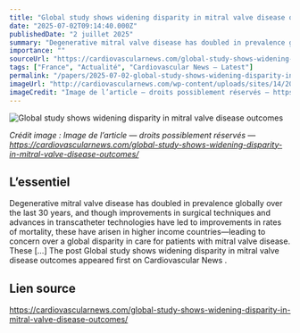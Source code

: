 ```yaml
---
title: "Global study shows widening disparity in mitral valve disease outcomes"
date: "2025-07-02T09:14:40.000Z"
publishedDate: "2 juillet 2025"
summary: "Degenerative mitral valve disease has doubled in prevalence globally over the last 30 years, and though improvements in surgical techniques and advances in transcatheter technologies have led to improvements in rates of mortality, these have arisen in higher income countries—leading to concern over a global disparity in care for patients with mitral valve disease. These [&#8230;] The post Global study shows widening disparity in mitral valve disease outcomes appeared first on Cardiovascular News ."
importance: ""
sourceUrl: "https://cardiovascularnews.com/global-study-shows-widening-disparity-in-mitral-valve-disease-outcomes/"
tags: ["France", "Actualité", "Cardiovascular News — Latest"]
permalink: "/papers/2025-07-02-global-study-shows-widening-disparity-in-mitral-valve-disease-outcomes"
imageUrl: "http://cardiovascularnews.com/wp-content/uploads/sites/14/2025/07/1751042050942.jpeg"
imageCredit: "Image de l’article — droits possiblement réservés — https://cardiovascularnews.com/global-study-shows-widening-disparity-in-mitral-valve-disease-outcomes/"
---
```


![Global study shows widening disparity in mitral valve disease outcomes](http://cardiovascularnews.com/wp-content/uploads/sites/14/2025/07/1751042050942.jpeg)

*Crédit image : Image de l’article — droits possiblement réservés — https://cardiovascularnews.com/global-study-shows-widening-disparity-in-mitral-valve-disease-outcomes/*

## L’essentiel

Degenerative mitral valve disease has doubled in prevalence globally over the last 30 years, and though improvements in surgical techniques and advances in transcatheter technologies have led to improvements in rates of mortality, these have arisen in higher income countries—leading to concern over a global disparity in care for patients with mitral valve disease. These [&#8230;] The post Global study shows widening disparity in mitral valve disease outcomes appeared first on Cardiovascular News .

## Lien source

https://cardiovascularnews.com/global-study-shows-widening-disparity-in-mitral-valve-disease-outcomes/
